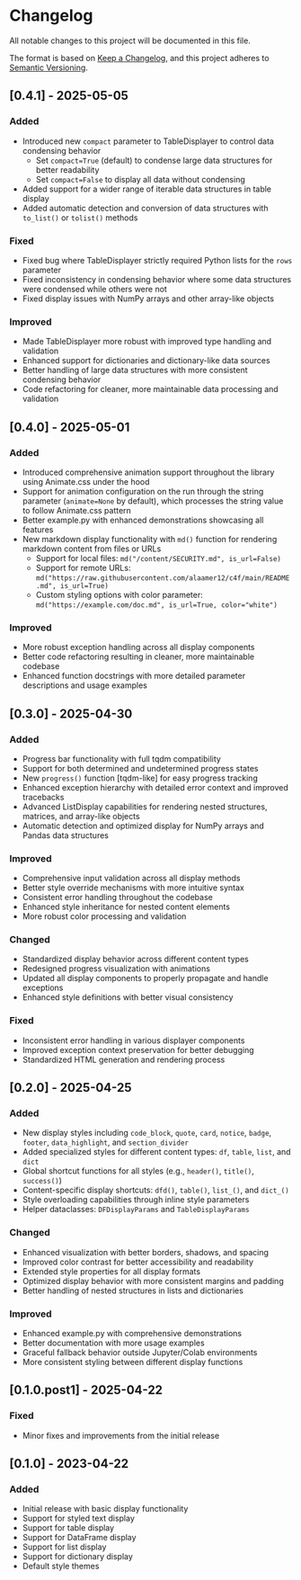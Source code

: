 # Changelog

All notable changes to this project will be documented in this file.

The format is based on [Keep a Changelog](https://keepachangelog.com/en/1.0.0/),
and this project adheres to [Semantic Versioning](https://semver.org/spec/v2.0.0.html).

## [0.4.1] - 2025-05-05

### Added
- Introduced new `compact` parameter to TableDisplayer to control data condensing behavior
  - Set `compact=True` (default) to condense large data structures for better readability
  - Set `compact=False` to display all data without condensing
- Added support for a wider range of iterable data structures in table display
- Added automatic detection and conversion of data structures with `to_list()` or `tolist()` methods

### Fixed
- Fixed bug where TableDisplayer strictly required Python lists for the `rows` parameter
- Fixed inconsistency in condensing behavior where some data structures were condensed while others were not
- Fixed display issues with NumPy arrays and other array-like objects

### Improved
- Made TableDisplayer more robust with improved type handling and validation
- Enhanced support for dictionaries and dictionary-like data sources
- Better handling of large data structures with more consistent condensing behavior
- Code refactoring for cleaner, more maintainable data processing and validation

## [0.4.0] - 2025-05-01

### Added
- Introduced comprehensive animation support throughout the library using Animate.css under the hood
- Support for animation configuration on the run through the string parameter (`animate=None` by default), which processes the string value to follow Animate.css pattern
- Better example.py with enhanced demonstrations showcasing all features
- New markdown display functionality with `md()` function for rendering markdown content from files or URLs
  - Support for local files: `md("/content/SECURITY.md", is_url=False)`
  - Support for remote URLs: `md("https://raw.githubusercontent.com/alaamer12/c4f/main/README.md", is_url=True)`
  - Custom styling options with color parameter: `md("https://example.com/doc.md", is_url=True, color="white")`

### Improved
- More robust exception handling across all display components
- Better code refactoring resulting in cleaner, more maintainable codebase
- Enhanced function docstrings with more detailed parameter descriptions and usage examples

## [0.3.0] - 2025-04-30

### Added
- Progress bar functionality with full tqdm compatibility
- Support for both determined and undetermined progress states
- New `progress()` function [tqdm-like] for easy progress tracking
- Enhanced exception hierarchy with detailed error context and improved tracebacks
- Advanced ListDisplay capabilities for rendering nested structures, matrices, and array-like objects
- Automatic detection and optimized display for NumPy arrays and Pandas data structures

### Improved
- Comprehensive input validation across all display methods
- Better style override mechanisms with more intuitive syntax
- Consistent error handling throughout the codebase
- Enhanced style inheritance for nested content elements
- More robust color processing and validation

### Changed
- Standardized display behavior across different content types
- Redesigned progress visualization with animations
- Updated all display components to properly propagate and handle exceptions
- Enhanced style definitions with better visual consistency

### Fixed
- Inconsistent error handling in various displayer components
- Improved exception context preservation for better debugging
- Standardized HTML generation and rendering process

## [0.2.0] - 2025-04-25

### Added
- New display styles including `code_block`, `quote`, `card`, `notice`, `badge`, `footer`, `data_highlight`, and `section_divider`
- Added specialized styles for different content types: `df`, `table`, `list`, and `dict`
- Global shortcut functions for all styles (e.g., `header()`, `title()`, `success()`)
- Content-specific display shortcuts: `dfd()`, `table()`, `list_()`, and `dict_()`
- Style overloading capabilities through inline style parameters
- Helper dataclasses: `DFDisplayParams` and `TableDisplayParams`

### Changed
- Enhanced visualization with better borders, shadows, and spacing
- Improved color contrast for better accessibility and readability
- Extended style properties for all display formats
- Optimized display behavior with more consistent margins and padding
- Better handling of nested structures in lists and dictionaries

### Improved
- Enhanced example.py with comprehensive demonstrations
- Better documentation with more usage examples
- Graceful fallback behavior outside Jupyter/Colab environments
- More consistent styling between different display functions

## [0.1.0.post1] - 2025-04-22

### Fixed
- Minor fixes and improvements from the initial release

## [0.1.0] - 2023-04-22

### Added
- Initial release with basic display functionality
- Support for styled text display
- Support for table display
- Support for DataFrame display
- Support for list display
- Support for dictionary display
- Default style themes 